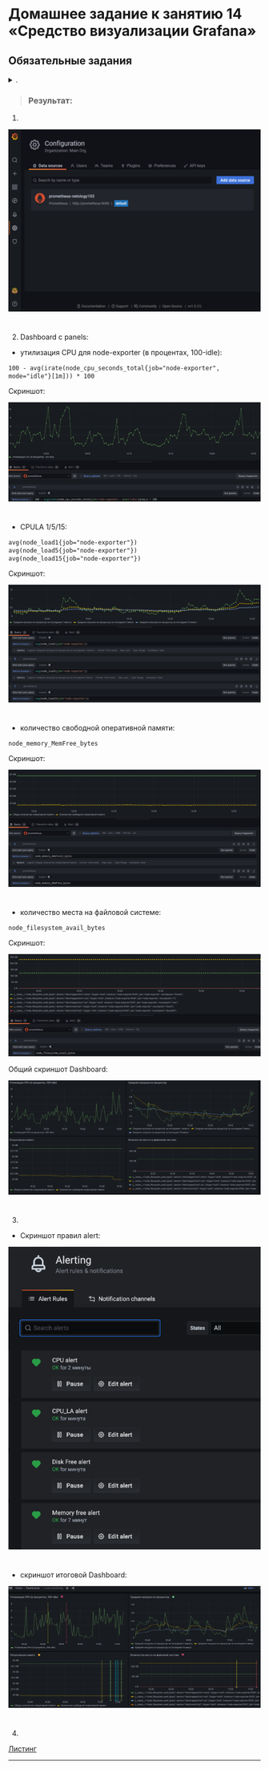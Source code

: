 # Домашнее задание к занятию 14 «Средство визуализации Grafana»

## Обязательные задания
<details> <summary> . </summary>

## Задание 1
Используя директорию help внутри этого домашнего задания, запустите связку prometheus-grafana.
Зайдите в веб-интерфейс grafana, используя авторизационные данные, указанные в манифесте docker-compose.
Подключите поднятый вами prometheus, как источник данных.
Решение домашнего задания — скриншот веб-интерфейса grafana со списком подключенных Datasource.
#

## Задание 2
Изучите самостоятельно ресурсы:

PromQL tutorial for beginners and humans.
Understanding Machine CPU usage.
Introduction to PromQL, the Prometheus query language.
Создайте Dashboard и в ней создайте Panels:

утилизация CPU для nodeexporter (в процентах, 100-idle);
CPULA 1/5/15;
количество свободной оперативной памяти;
количество места на файловой системе.
Для решения этого задания приведите promql-запросы для выдачи этих метрик, а также скриншот получившейся Dashboard.
#

## Задание 3
Создайте для каждой Dashboard подходящее правило alert — можно обратиться к первой лекции в блоке «Мониторинг».
В качестве решения задания приведите скриншот вашей итоговой Dashboard.
#

## Задание 4
Сохраните ваш Dashboard. Для этого перейдите в настройки Dashboard, выберите в боковом меню «JSON MODEL». Далее скопируйте отображаемое json-содержимое в отдельный файл и сохраните его.
В качестве решения задания приведите листинг этого файла.

</details>

> ### Результат:
>
1.
![img.png](files/img/img.png)
#

2.  Dashboard c panels:
- утилизация CPU для node-exporter (в процентах, 100-idle):
```text
100 - avg(irate(node_cpu_seconds_total{job="node-exporter", mode="idle"}[1m])) * 100
```
Скриншот:

![img_1.png](files/img/img_1.png)
#

- CPULA 1/5/15:
```text
avg(node_load1{job="node-exporter"})
avg(node_load5{job="node-exporter"})
avg(node_load15{job="node-exporter"})
```
Скриншот:

![img_2.png](files/img/img_2.png)
#
 
- количество свободной оперативной памяти:
```text
node_memory_MemFree_bytes
```
Скриншот:

![img_3.png](files/img/img_3.png)
#
- количество места на файловой системе:
```text
node_filesystem_avail_bytes
```
Скриншот:

![img_4.png](files/img/img_4.png)

Общий скриншот Dashboard:

![img_5.png](files/img/img_5.png)
#

3.  

- Скриншот правил alert:

![img_6.png](files/img/img_6.png)
#

- скриншот итоговой Dashboard:

![img_7.png](files/img/img_7.png)

#

4. 

[Листинг](files/json/dashboard.json)

---
